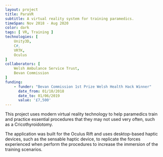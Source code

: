```yaml
---
layout: project
title: ParaVR
subtitle: A virtual reality system for training paramedics.
timeSpan: Nov 2018 - Aug 2020
color: dark
tags: [ VR, Training ]
technologies: [
    Unity3D,
    C#,
    VRTK,
    Oculus
]
collaborators: [
    Welsh Ambulance Service Trust,
    Bevan Commission
]
funding: 
    - funder: "Bevan Commission 1st Prize Welsh Health Hack Winner"
      date_from: 01/10/2018
      date_to: 01/06/2019
      value: '£7,500'
---
```


This project uses modern virtual reality technology to help paramedics train and practice essential procedures that they may not used very often, such as a Cricothyroidotomy.

The application was built for the Oculus Rift and uses desktop-based haptic devices, such as the sensable haptic device, to replicate the forces experienced when perform the procedures to increase the immersion of the training scenarios.
